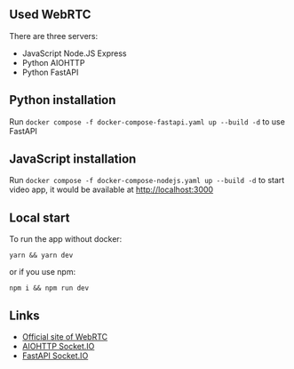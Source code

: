 ## Used WebRTC

There are three servers:
- JavaScript Node.JS Express
- Python AIOHTTP
- Python FastAPI

## Python installation
Run `docker compose -f docker-compose-fastapi.yaml up --build -d` to use FastAPI

## JavaScript installation

Run `docker compose -f docker-compose-nodejs.yaml up --build -d` to start video app, it would be available at [http://localhost:3000](http://localhost:3000)

## Local start

To run the app without docker:

`yarn && yarn dev`
 
 or if you use npm:
 
`npm i && npm run dev`

## Links

- [Official site of WebRTC](https://webrtc.github.io/)
- [AIOHTTP Socket.IO](https://python-socketio.readthedocs.io/en/latest/server.html#aiohttp)
- [FastAPI Socket.IO](https://github.com/pyropy/fastapi-socketio)
